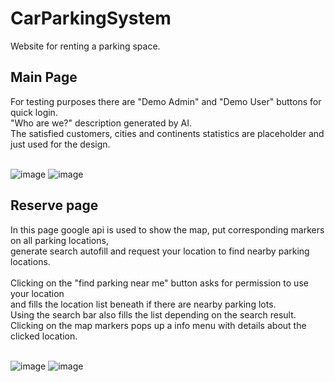 # CarParkingSystem
Website for renting a parking space.

<h2>Main Page</h2>
For testing purposes there are "Demo Admin" and "Demo User" buttons for quick login.<br>
"Who are we?" description generated by AI.<br>
The satisfied customers, cities and continents statistics are placeholder and just used for the design.<br>
<br>

  ![image](https://github.com/VolenKovachev312/CarParkingSystem/assets/117029606/2d533860-92f2-4a46-bc90-5ba554a11f75)
![image](https://github.com/VolenKovachev312/CarParkingSystem/assets/117029606/95fa1ddb-ada5-4950-9d11-98c884d38b82)

<h2>Reserve page</h2>
In this page google api is used to show the map, put corresponding markers on all parking locations,<br>
generate search autofill and request your location to find nearby parking locations.<br><br>
Clicking on the "find parking near me" button asks for permission to use your location<br>
and fills the location list beneath if there are nearby parking lots.<br>
Using the search bar also fills the list depending on the search result.<br>
Clicking on the map markers pops up a info menu with details about the clicked location.<br>
<br>

![image](https://github.com/VolenKovachev312/CarParkingSystem/assets/117029606/64e7953e-f562-45d7-823e-44e7dba597b6)
![image](https://github.com/VolenKovachev312/CarParkingSystem/assets/117029606/cdd3c96f-75d3-4b7a-ac1b-0dd25988588b)
